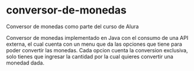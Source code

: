 # conversor-de-monedas
Conversor de monedas como parte del curso de Alura 

Conversor de monedas implementado en Java con el consumo de una API externa, el cual cuenta con un menu que da las opciones que tiene para poder convertir las monedas.
Cada opcion cuenta la conversion exclusiva, solo tienes que ingresar la cantidad por la cual quieres convertir una monedad dada.
